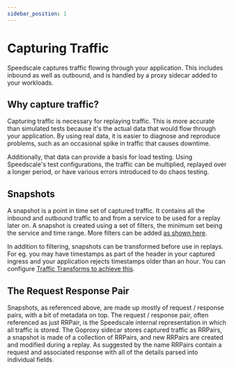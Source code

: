 ```yaml
---
sidebar_position: 1
---
```

# Capturing Traffic

Speedscale captures traffic flowing through your application.
This includes inbound as well as outbound, and is handled by a proxy sidecar added to your workloads.

## Why capture traffic?

Capturing traffic is necessary for replaying traffic.
This is more accurate than simulated tests because it's the actual data that would flow through your application.
By using real data, it is easier to diagnose and reproduce problems, such as an occasional spike in traffic that causes downtime.

Additionally, that data can provide a basis for load testing.
Using Speedscale's test configurations, the traffic can be multiplied, replayed
over a longer period, or have various errors introduced to do chaos testing.

## Snapshots

A snapshot is a point in time set of captured traffic. It contains all the
inbound and outbound traffic to and from a service to be used for a replay
later on. A snapshot is created using a set of filters, the minimum set being
the service and time range. More filters can be added [as shown
here](../guides/creating-a-snapshot.md).

In addition to filtering, snapshots can be transformed before use in replays.
For eg. you may have timestamps as part of the header in your captured ingress
and your application rejects timestamps older than an hour. You can configure
[Traffic Transforms to achieve this](../reference/transform-traffic/README.md).

## The Request Response Pair

Snapshots, as referenced above, are made up mostly of request / response pairs,
with a bit of metadata on top.  The request / response pair, often referenced
as just RRPair, is the Speedscale internal representation in which all traffic
is stored. The Goproxy sidecar stores captured traffic as RRPairs, a snapshot
is made of a collection of RRPairs, and new RRPairs are created and modified
during a replay. As suggested by the name RRPairs contain a request and
associated response with all of the details parsed into individual fields.

